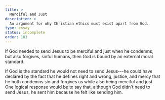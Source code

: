 ```yaml
---
title: >
  Merciful and Just
description: >
  An argument for why Christian ethics must exist apart from God.
type: essay
status: incomplete
order: 101
---
```


If God needed to send Jesus to be merciful and just when he condemns, but also forgives, sinful humans, then God is bound by an external moral standard.

If God is the standard he would not need to send Jesus---he could have declared by the fact that he defines right and wrong, justice, and mercy that he both condemns sin and forgives us while also being merciful and just.  One logical response would be to say that, although God didn't need to send Jesus, he sent him because he felt like sending him.
